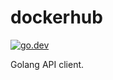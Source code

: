 [//]: # (Autogenerated by https://github.com/magentaaps/meta)

# dockerhub

[![go.dev](https://pkg.go.dev/badge/github.com/magentaaps/dockerhub/)](https://pkg.go.dev/github.com/magentaaps/dockerhub/v2)

Golang API client.


